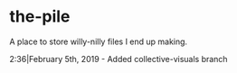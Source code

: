 # the-pile
A place to store willy-nilly files I end up making.

2:36|February 5th, 2019 - Added collective-visuals branch
